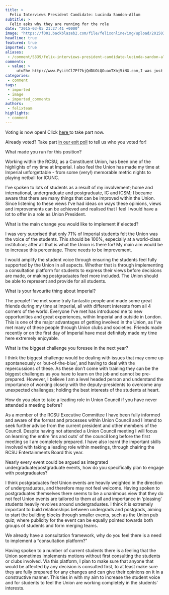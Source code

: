 ```yaml
---
title: >
  Felix Interviews President Candidate: Lucinda Sandon-Allum
subtitle: >
  Felix asks why they are running for the role
date: "2015-03-05 21:27:41 +0000"
image: "https://f001.backblazeb2.com/file/felixonline/img/upload/201503052127-snb11-ljs112-5171.jpg"
headline: true
featured: true
imported: true
aliases:
 - /comment/5339/felix-interviews-president-candidate-lucinda-sandon-allum
comments:
 - value: >
     utuEhv http://www.FyLitCl7Pf7kjQdDUOLQOuaxTXbj5iNG.com,I was just looking at your Felix Interviews President Candidate: Lucinda Sandon-Allum - Comment - Felix Online site and see that your site has the potential to get a lot of visitors. I just want to tell you, In case you didn't already know... There is a website network which already has more than 16 million users, and most of the users are interested in websites like yours. By getting your site on this network you have a chance to get your site more visitors than you can imagine. It is free to sign up and you can read more about it here: http://lis.ovh/hy - Now, let me ask you... Do you need your site to be successful to maintain your way of life? Do you need targeted visitors who are interested in the services and products you offer? Are looking for exposure, to increase sales, and to quickly develop awareness for your website? If your answer is YES, you can achieve these things only if you get your site on the service I am describing. This traffic netwo
categories:
 - comment
tags:
 - imported
 - image
 - imported_comments
authors:
 - felixteam
highlights:
 - comment
---
```


Voting is now open! Click [here ](https://vote.union.ic.ac.uk/)to take part now.

Already voted? Take part [in our exit poll](https://jfe.qualtrics.com/form/SV_71CXNNVEGt94h2R) to tell us who you voted for!

What made you run for this position?

Working within the RCSU, as a Constituent Union, has been one of the highlights of my time at Imperial. I also feel the Union has made my time at Imperial unforgettable - from some (very!) memorable metric nights to playing netball for ICUNC.

I’ve spoken to lots of students as a result of my involvement; home and international, undergraduate and postgraduate, IC and ICSM; I became aware that there are many things that can be improved within the Union. Since listening to these views I’ve had ideas on ways these opinions, views and improvements can be achieved and realised that I feel I would have a lot to offer in a role as Union President.

What is the main change you would like to implement if elected?

I was very surprised that only 71% of Imperial students felt the Union was the voice of the students. This should be 100%, especially at a world-class institution; after all that is what the Union is there for! My main aim would be to increase this percentage. There needs to be improvement.

I would amplify the student voice through ensuring the students feel fully supported by the Union in all aspects. Whether that is through implementing a consultation platform for students to express their views before decisions are made, or making postgraduates feel more included. The Union should be able to represent and provide for all students.

What is your favourite thing about Imperial?

The people! I’ve met some truly fantastic people and made some great friends during my time at Imperial, all with different interests from all 4 corners of the world. Everyone I’ve met has introduced me to new opportunities and great experiences, within Imperial and outside in London. This is one of the major advantages of getting involved in the Union, as I’ve met many of these people through Union clubs and societies. Friends made recently or on the first day of Imperial have most definitely made my time here extremely enjoyable.

What is the biggest challenge you foresee in the next year?

I think the biggest challenge would be dealing with issues that may come up spontaneously or ‘out-of-the-blue’, and having to deal with the repercussions of these. As these don’t come with training they can be the biggest challenges as you have to learn on the job and cannot be pre-prepared. However, I believe I am a level headed person and understand the importance of working closely with the deputy-presidents to overcome any unexpected challenges; holding the best interests of the students at heart.

How do you plan to take a leading role in Union Council if you have never attended a meeting before?

As a member of the RCSU Executive Committee I have been fully informed and aware of the format and processes within Union Council and I intend to seek further advice from the current president and other members of the Council. Despite having not attended a Union Council meeting I will focus on learning the entire ‘ins and outs’ of the council long before the first meeting so I am completely prepared. I have also learnt the important skills involved with taking a leading role within meetings, through chairing the RCSU Entertainments Board this year.

Nearly every event could be argued as integrated undergraduate/postgraduate events, how do you specifically plan to engage with postgraduates?

I think postgraduates feel Union events are heavily weighted in the direction of undergraduates, and therefore may not feel welcome. Having spoken to postgraduates themselves there seems to be a unanimous view that they do not feel Union events are tailored to them at all and importance in ‘pleasing’ students heavily revolves around undergraduates. I think it is extremely important to build relationships between undergrads and postgrads, aiming to start the building blocks through smaller events, such as the Union pub quiz; where publicity for the event can be equally pointed towards both groups of students and form merging teams.

We already have a consultation framework, why do you feel there is a need to implement a “consultation platform?”

Having spoken to a number of current students there is a feeling that the Union sometimes implements motions without first consulting the students or clubs involved. Via this platform, I plan to make sure that anyone that would be affected by any decision is consulted first, to at least make sure they are fully prepared for any changes and can give their opinions on it in a constructive manner. This ties in with my aim to increase the student voice and for students to feel the Union are working completely in the students’ interests.

